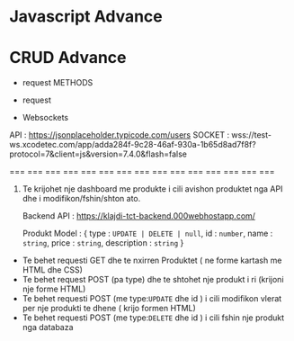 # Javascript Advance

# CRUD Advance

- request METHODS

- request

- Websockets

API : https://jsonplaceholder.typicode.com/users
SOCKET : wss://test-ws.xcodetec.com/app/adda284f-9c28-46af-930a-1b65d8ad7f8f?protocol=7&client=js&version=7.4.0&flash=false

=== === ===
=== === ===
=== === ===
=== === ===
=== === ===

1. Te krijohet nje dashboard me produkte i cili avishon produktet nga API dhe i modifikon/fshin/shton ato.

   Backend API : https://klajdi-tct-backend.000webhostapp.com/

   Produkt Model :
   {
   type : `UPDATE | DELETE | null`,
   id : `number`,
   name : `string`,
   price : `string`,
   description : `string`
   }

- Te behet requesti GET dhe te nxirren Produktet ( ne forme kartash me HTML dhe CSS)
- Te behet request POST (pa type) dhe te shtohet nje produkt i ri (krijoni nje forme HTML)
- Te behet requesti POST (me type:`UPDATE` dhe id ) i cili modifikon vlerat per nje produkti te dhene ( krijo formen HTML)
- Te behet requesti POST (me type:`DELETE` dhe id ) i cili fshin nje produkt nga databaza
